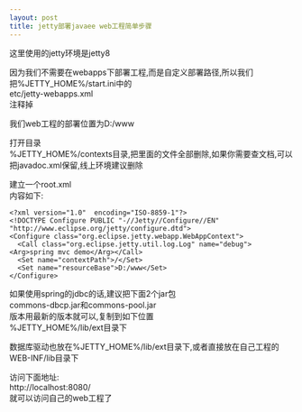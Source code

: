 ```yaml
---
layout: post
title: jetty部署javaee web工程简单步骤
---
```


这里使用的jetty环境是jetty8

因为我们不需要在webapps下部署工程,而是自定义部署路径,所以我们把%JETTY_HOME%/start.ini中的<br>
etc/jetty-webapps.xml<br>
注释掉

我们web工程的部署位置为D:/www

打开目录<br>
%JETTY_HOME%/contexts目录,把里面的文件全部删除,如果你需要查文档,可以把javadoc.xml保留,线上环境建议删除

建立一个root.xml<br>
内容如下:

    <?xml version="1.0"  encoding="ISO-8859-1"?>
    <!DOCTYPE Configure PUBLIC "-//Jetty//Configure//EN" "http://www.eclipse.org/jetty/configure.dtd">
    <Configure class="org.eclipse.jetty.webapp.WebAppContext">
      <Call class="org.eclipse.jetty.util.log.Log" name="debug"><Arg>spring mvc demo</Arg></Call>
      <Set name="contextPath">/</Set>
      <Set name="resourceBase">D:/www</Set>
    </Configure>

如果使用spring的jdbc的话,建议把下面2个jar包<br>
commons-dbcp.jar和commons-pool.jar<br>
版本用最新的版本就可以,复制到如下位置<br>
%JETTY_HOME%/lib/ext目录下

数据库驱动也放在%JETTY_HOME%/lib/ext目录下,或者直接放在自己工程的WEB-INF/lib目录下

访问下面地址:<br>
http://localhost:8080/<br>
就可以访问自己的web工程了